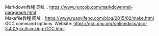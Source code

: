 Markdown教程 网址：<https://www.runoob.com/markdown/md-paragraph.html>  
Makefile教程 网址：<https://www.ruanyifeng.com/blog/2015/02/make.html>  
GCC command options. Website: <https://gcc.gnu.org/onlinedocs/gcc-3.4.0/gcc/Invoking-GCC.html>
